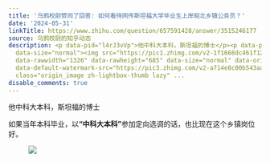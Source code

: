 ```yaml
---
title: '乌鸦校尉赞同了回答: 如何看待网传斯坦福大学毕业生上岸皖北乡镇公务员？'
date: '2024-05-31'
linkTitle: https://www.zhihu.com/question/657591428/answer/3515246177
source: 乌鸦校尉的知乎动态
description: <p data-pid="l4rJ3vVp">他中科大本科，斯坦福的博士</p><p data-pid="XqHTfTAv">如果当年本科毕业，以<b>“中科大本科”</b>参加定向选调的话，也比现在这个乡镇岗位好。</p><figure
  data-size="normal"><img src="https://pic1.zhimg.com/v2-1f1668dc461f12777b6bc67057bf3720.jpg"
  data-rawwidth="1326" data-rawheight="685" data-size="normal" data-original-token="v2-920ec3893566fde96b7ac06e532b992c"
  data-default-watermark-src="https://pic3.zhimg.com/v2-a714e8c00b543aa8fa4d067040eccd7e_b.jpg"
  class="origin_image zh-lightbox-thumb lazy" ...
disable_comments: true
---
```

<p data-pid="l4rJ3vVp">他中科大本科，斯坦福的博士</p><p data-pid="XqHTfTAv">如果当年本科毕业，以<b>“中科大本科”</b>参加定向选调的话，也比现在这个乡镇岗位好。</p><figure data-size="normal"><img src="https://pic1.zhimg.com/v2-1f1668dc461f12777b6bc67057bf3720.jpg" data-rawwidth="1326" data-rawheight="685" data-size="normal" data-original-token="v2-920ec3893566fde96b7ac06e532b992c" data-default-watermark-src="https://pic3.zhimg.com/v2-a714e8c00b543aa8fa4d067040eccd7e_b.jpg" class="origin_image zh-lightbox-thumb lazy" ...